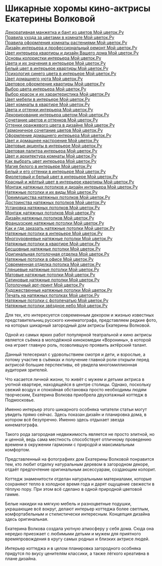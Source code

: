<h1>Шикарные хоромы кино-актрисы Екатерины Волковой</h1>
<p>
<a href="http://www.ma-fleur.ru/index.php?page=614">Декоративная манжетка и бант из цветов Мой цветок.Ру</a><br>
<a href="http://www.ma-fleur.ru/index.php?page=615">Правила ухода за цветами в комнате Мой цветок.Ру</a><br>
<a href="http://www.ma-fleur.ru/index.php?page=626">Правила оформления комнаты растениями Мой цветок.Ру</a><br>
<a href="http://www.ma-fleur.ru/index.php?page=331">Дизайн интерьера и профессиональный ремонт Мой цветок.Ру</a><br>
<a href="http://www.ma-fleur.ru/index.php?page=332">Цвет интерьера квартиры и дизайн Вашего дома Мой цветок.Ру</a><br>
<a href="http://www.ma-fleur.ru/index.php?page=333">Основы колористки интерьера Мой цветок.Ру</a><br>
<a href="http://www.ma-fleur.ru/index.php?page=334">Цвета и их значения в интерьере Мой цветок.Ру</a><br>
<a href="http://www.ma-fleur.ru/index.php?page=335">Белый цвет в интерьере квартиры Мой цветок.Ру</a><br>
<a href="http://www.ma-fleur.ru/index.php?page=336">Психология синего цвета в интерьере Мой цветок.Ру</a><br>
<a href="http://www.ma-fleur.ru/index.php?page=337">Цвет домашнего уюта Мой цветок.Ру</a><br>
<a href="http://www.ma-fleur.ru/index.php?page=338">Цветовое оформление квартиры Мой цветок.Ру</a><br>
<a href="http://www.ma-fleur.ru/index.php?page=339">Выбор цвета интерьера Мой цветок.Ру</a><br>
<a href="http://www.ma-fleur.ru/index.php?page=340">Выбор красок и их характеристика Мой цветок.Ру</a><br>
<a href="http://www.ma-fleur.ru/index.php?page=341">Цвет мебели в интерьере Мой цветок.Ру</a><br>
<a href="http://www.ma-fleur.ru/index.php?page=342">Цвет комнаты в квартире Мой цветок.Ру</a><br>
<a href="http://www.ma-fleur.ru/index.php?page=343">Цвета и оттенки интерьера Мой цветок.Ру</a><br>
<a href="http://www.ma-fleur.ru/index.php?page=344">Декорирование интерьера цветом Мой цветок.Ру</a><br>
<a href="http://www.ma-fleur.ru/index.php?page=345">Сочетание цветов и оттенков Мой цветок.Ру</a><br>
<a href="http://www.ma-fleur.ru/index.php?page=346">Оттенки оранжевого цвета в дизайне Мой цветок.Ру</a><br>
<a href="http://www.ma-fleur.ru/index.php?page=347">Гармоничное сочетание цветов Мой цветок.Ру</a><br>
<a href="http://www.ma-fleur.ru/index.php?page=348">Оформление домашнего интерьера Мой цветок.Ру</a><br>
<a href="http://www.ma-fleur.ru/index.php?page=349">Цвет и домашнее настроение Мой цветок.Ру</a><br>
<a href="http://www.ma-fleur.ru/index.php?page=350">Цветовые акценты в интерьере Мой цветок.Ру</a><br>
<a href="http://www.ma-fleur.ru/index.php?page=351">Цветовая палитра интерьера Мой цветок.Ру</a><br>
<a href="http://www.ma-fleur.ru/index.php?page=352">Цвет и архитектура комнаты Мой цветок.Ру</a><br>
<a href="http://www.ma-fleur.ru/index.php?page=353">Как выбрать цвет интерьера Мой цветок.Ру</a><br>
<a href="http://www.ma-fleur.ru/index.php?page=354">Магия белого в интерьере Мой цветок.Ру</a><br>
<a href="http://www.ma-fleur.ru/index.php?page=355">Белый и его оттенки в интерьере Мой цветок.Ру</a><br>
<a href="http://www.ma-fleur.ru/index.php?page=356">Фиолетовый и белый цвет в интерьере Мой цветок.Ру</a><br>
<a href="http://www.ma-fleur.ru/index.php?page=357">Красный и жёлтый цвет в интерьере квартиры Мой цветок.Ру</a><br>
<a href="http://www.ma-fleur.ru/index.php?page=358">Монтаж натяжных потолков и дизайн интерьера Мой цветок.Ру</a><br>
<a href="http://www.ma-fleur.ru/index.php?page=359">Натяжные потолки и их виды Мой цветок.Ру</a><br>
<a href="http://www.ma-fleur.ru/index.php?page=360">Преимущества натяжных потолков Мой цветок.Ру</a><br>
<a href="http://www.ma-fleur.ru/index.php?page=361">Достоинства натяжных потолков Мой цветок.Ру</a><br>
<a href="http://www.ma-fleur.ru/index.php?page=362">Установка натяжных потолков Мой цветок.Ру</a><br>
<a href="http://www.ma-fleur.ru/index.php?page=363">Монтаж натяжных потолков Мой цветок.Ру</a><br>
<a href="http://www.ma-fleur.ru/index.php?page=364">Дизайн натяжных потолков Мой цветок.Ру</a><br>
<a href="http://www.ma-fleur.ru/index.php?page=365">Французские натяжные потолки Мой цветок.Ру</a><br>
<a href="http://www.ma-fleur.ru/index.php?page=366">Как и где заказать натяжные потолки Мой цветок.Ру</a><br>
<a href="http://www.ma-fleur.ru/index.php?page=367">Натяжные потолки в интерьере Мой цветок.Ру</a><br>
<a href="http://www.ma-fleur.ru/index.php?page=368">Многоуровневые натяжные потолки Мой цветок.Ру</a><br>
<a href="http://www.ma-fleur.ru/index.php?page=369">Натяжные потолки в квартире Мой цветок.Ру</a><br>
<a href="http://www.ma-fleur.ru/index.php?page=370">Бесшовные натяжные потолки Мой цветок.Ру</a><br>
<a href="http://www.ma-fleur.ru/index.php?page=371">Оригинальная потолочная отделка Мой цветок.Ру</a><br>
<a href="http://www.ma-fleur.ru/index.php?page=372">Натяжные потолки в офисе Мой цветок.Ру</a><br>
<a href="http://www.ma-fleur.ru/index.php?page=373">Современная отделка потолка Мой цветок.Ру</a><br>
<a href="http://www.ma-fleur.ru/index.php?page=374">Глянцевые натяжные потолки Мой цветок.Ру</a><br>
<a href="http://www.ma-fleur.ru/index.php?page=375">Матовые натяжные потолки Мой цветок.Ру</a><br>
<a href="http://www.ma-fleur.ru/index.php?page=376">Сатиновые натяжные потолки Мой цветок.Ру</a><br>
<a href="http://www.ma-fleur.ru/index.php?page=377">Потолочный арт-принт Мой цветок.Ру</a><br>
<a href="http://www.ma-fleur.ru/index.php?page=378">Художественные натяжные потолки Мой цветок.Ру</a><br>
<a href="http://www.ma-fleur.ru/index.php?page=379">Печать на натяжных потолках Мой цветок.Ру</a><br>
<a href="http://www.ma-fleur.ru/index.php?page=380">Натяжные потолки с фотопечатью Мой цветок.Ру</a><br>
<a href="http://www.ma-fleur.ru/index.php?page=381">Натяжные потолки звёздное небо Мой цветок.Ру</a><br>
</p>
<p>Для тех, кто интересуется современным декором и жизнью известных представительниц русского кинематографа, представляем редкие фото, на которых шикарный загородный дом актрисы Екатерины Волковой.</p>
<p>Одной из самых ярких работ популярной театральной и кино актрисы является съёмка в молодёжной кинокомедии «Воронины», в которой она играет главную роль, позволившую проявить актёрский талант.</p>
<p>Данный телесериал с удовольствием смотря и дети, и взрослые, а потому участие в съёмках и получение главной роли открыли перед актрисой большие перспективы, её увидела многомиллионная аудитория зрителей.</p>
<p>Что касается личной жизни, то живёт с мужем и детьми актриса в уютной квартире, находящейся в центре столицы. Однако, поскольку свежий воздух и спокойная обстановка просто необходимы людям творческим, Екатерина Волкова приобрела двухэтажный коттедж в Подмосковье.</p>
<p>Именно интерьер этого шикарного особняка читатели статьи могут увидеть прямо сейчас. Здесь показан дизайн и планировка дома, в котором всё безупречно. Именно здесь отдыхает звезда кинематографа.</p>
<p>Такого рода загородная недвижимость является не просто элитной, но и ценной, ведь сама местность способствует отличному проведению времени в окружении гармонии с природой и максимальным комфортом.</p>
<p>Представленный на фотографиях дом Екатерины Волковой понравится тем, кто любит отделку натуральным деревом в загородном декоре, отдаёт предпочтение оригинальным аксессуарам, создающим колорит.</p>
<p>Коттедж знаменитости отделан натуральными материалами, которые сохраняют тепло в холодное время года и дарят ощущение свежести в тёплую пору. При этом всё сделано в одной природной цветовой гамме.</p>
<p>Белые накидки на мягкую мебель и разноцветные подушки, украшающие всё вокруг, делают интерьер коттеджа более светлым, комфортабельным и стилистически интересным. Концепция дизайна здесь оригинальная.</p>
<p>Екатерина Волкова создала уютную атмосферу у себя дома. Сюда она нередко приезжает с любимыми детьми и мужем для приятного времяпровождения в кругу самых родных и близких актрисе людей.</p>
<p>Интерьер коттеджа и в целом планировка загородного особняка придутся по вкусу ценителям классики, а также лёгкого креативна в плане дизайна.</p>
